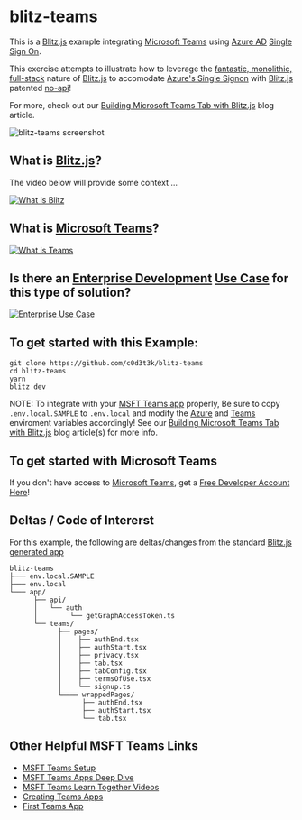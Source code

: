# blitz-teams


This is a [Blitz.js](https://github.com/blitz-js/blitz) example integrating [Microsoft Teams](https://www.microsoft.com/en-us/microsoft-teams/group-chat-software) using [Azure AD](https://azure.microsoft.com/en-us/services/active-directory/) [Single Sign On](https://docs.microsoft.com/en-us/azure/active-directory/hybrid/how-to-connect-sso).

This exercise attempts to illustrate how to leverage the [fantastic, monolithic, full-stack](https://blitzjs.com/docs/why-blitz) nature of [Blitz.js](https://blitzjs.com/) to accomodate [Azure's Single Signon](https://docs.microsoft.com/en-us/azure/active-directory/hybrid/how-to-connect-sso) with [Blitz.js](https://blitzjs.com/) patented [no-api](https://blitzjs.com/docs/why-blitz#2-data-layer)!

For more, check out our [Building Microsoft Teams Tab with Blitz.js](http://c0d3t3k.github.io/blog/blitz-teams-tabs) blog article.

![blitz-teams screenshot](https://i.ibb.co/cJQr2yH/TabCover.png)

## What is [Blitz.js](https://blitzjs.com/)?

The video below will provide some context ...

[![What is Blitz](https://img.youtube.com/vi/UHyx8MtCVVk/0.jpg)](https://www.youtube.com/watch?v=UHyx8MtCVVk "What is Blitz?")


## What is [Microsoft Teams](https://www.microsoft.com/en-us/microsoft-teams/group-chat-software)?


[![What is Teams](https://img.youtube.com/vi/jugBQqE_2sM/0.jpg)](https://www.youtube.com/watch?v=jugBQqE_2sM "What is Teams?")


## Is there an [Enterprise Development](https://en.wikipedia.org/wiki/Enterprise_software) [Use Case](https://en.wikipedia.org/wiki/Use_case) for this type of solution?

[![Enterprise Use Case](https://sec.ch9.ms/ch9/4b4b/5b1f3c56-c46c-4d16-8cff-962f868d4b4b/LearnTogetherBurkeDan_Custom.jpg)](https://channel9.msdn.com/Events/Microsoft-Learn/Learn-Together-Developing-Apps-for-Teams/Key-Benefits-of-Integrating-Web-Applications-into-Microsoft-Teams "Enterprise Use Case?")

## To get started with this Example:

```
git clone https://github.com/c0d3t3k/blitz-teams
cd blitz-teams
yarn 
blitz dev
```
NOTE: To integrate with your [MSFT Teams app](https://admin.teams.microsoft.com/policies/manage-apps) properly, Be sure to copy ```.env.local.SAMPLE``` to ```.env.local``` and modify the [Azure](https://azure.microsoft.com/en-us/features/azure-portal/) and [Teams](https://www.microsoft.com/en-us/microsoft-teams/group-chat-software) enviroment variables accordingly! See our [Building Microsoft Teams Tab with Blitz.js](http://c0d3t3k.github.io/blog/blitz-teams-tabs) blog article(s) for more info.

## To get started with Microsoft Teams

If you don't have access to [Microsoft Teams](https://www.microsoft.com/en-us/microsoft-teams/group-chat-software), get a [Free Developer Account Here](https://developer.microsoft.com/en-us/microsoft-365/dev-program)!


## Deltas / Code of Intererst

For this example, the following are deltas/changes from the standard [Blitz.js generated app](https://blitzjs.com/docs/file-structure)

```
blitz-teams
├─── env.local.SAMPLE
├─── env.local
└─── app/
      ├── api/
      │   └── auth
      │        └── getGraphAccessToken.ts
      └── teams/
            ├── pages/
            │    ├── authEnd.tsx
            │    ├── authStart.tsx
            │    ├── privacy.tsx
            │    ├── tab.tsx
            │    ├── tabConfig.tsx
            │    ├── termsOfUse.tsx
            │    └── signup.ts
            └──── wrappedPages/
                  ├── authEnd.tsx
                  ├── authStart.tsx
                  └── tab.tsx

```

## Other Helpful MSFT Teams Links

* [MSFT Teams Setup](https://www.youtube.com/watch?v=VDDPoYOQYfM)
* [MSFT Teams Apps Deep Dive](https://channel9.msdn.com/Events/Microsoft-Learn/Learn-Together-Developing-Apps-for-Teams/Key-Benefits-of-Integrating-Web-Applications-into-Microsoft-Teams/?WT.mc_id=m365-11737-cxa)
* [MSFT Teams Learn Together Videos](https://channel9.msdn.com/Events/Microsoft-Learn/Learn-Together-Developing-Apps-for-Teams/?WT.mc_id=m365-11737-cxa)
* [Creating Teams Apps](https://robertschouten.com/2020/01/14/creating-a-microsoft-teams-app-how-easy-is-it/)
* [First Teams App](https://purple.telstra.com/blog/create-your-first-microsoft-teams-app)
